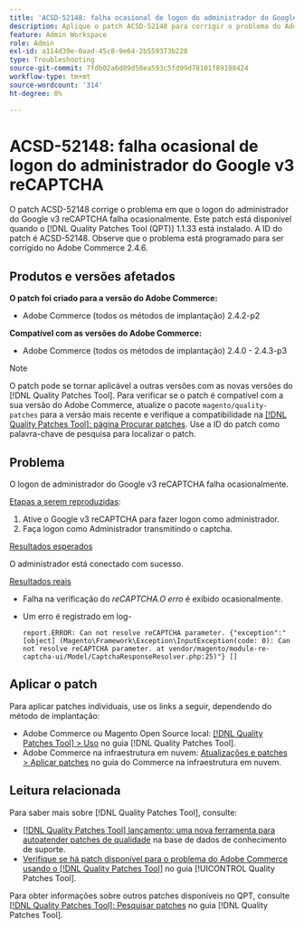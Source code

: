 ```yaml
---
title: 'ACSD-52148: falha ocasional de logon do administrador do Google v3 reCAPTCHA'
description: Aplique o patch ACSD-52148 para corrigir o problema do Adobe Commerce em que o logon de administrador do Google v3 reCAPTCHA falha ocasionalmente.
feature: Admin Workspace
role: Admin
exl-id: a114d39e-0aad-45c8-9e64-2b559373b228
type: Troubleshooting
source-git-commit: 7fdb02a6d89d50ea593c5fd99d78101f89198424
workflow-type: tm+mt
source-wordcount: '314'
ht-degree: 0%

---
```


# ACSD-52148: falha ocasional de logon do administrador do Google v3 reCAPTCHA

O patch ACSD-52148 corrige o problema em que o logon do administrador do Google v3 reCAPTCHA falha ocasionalmente. Este patch está disponível quando o [!DNL Quality Patches Tool (QPT)] 1.1.33 está instalado. A ID do patch é ACSD-52148. Observe que o problema está programado para ser corrigido no Adobe Commerce 2.4.6.

## Produtos e versões afetados

**O patch foi criado para a versão do Adobe Commerce:**

* Adobe Commerce (todos os métodos de implantação) 2.4.2-p2

**Compatível com as versões do Adobe Commerce:**

* Adobe Commerce (todos os métodos de implantação) 2.4.0 - 2.4.3-p3

>[!NOTE]
>
>O patch pode se tornar aplicável a outras versões com as novas versões do [!DNL Quality Patches Tool]. Para verificar se o patch é compatível com a sua versão do Adobe Commerce, atualize o pacote `magento/quality-patches` para a versão mais recente e verifique a compatibilidade na [[!DNL Quality Patches Tool]: página Procurar patches](https://experienceleague.adobe.com/tools/commerce-quality-patches/index.html?lang=pt-BR). Use a ID do patch como palavra-chave de pesquisa para localizar o patch.

## Problema

O logon de administrador do Google v3 reCAPTCHA falha ocasionalmente.

<u>Etapas a serem reproduzidas</u>:

1. Ative o Google v3 reCAPTCHA para fazer logon como administrador.
1. Faça logon como Administrador transmitindo o captcha.

<u>Resultados esperados</u>

O administrador está conectado com sucesso.

<u>Resultados reais</u>

* Falha na verificação do *reCAPTCHA.O erro* é exibido ocasionalmente.
* Um erro é registrado em log-

  ```
  report.ERROR: Can not resolve reCAPTCHA parameter. {"exception":"[object] (Magento\Framework\Exception\InputException(code: 0): Can not resolve reCAPTCHA parameter. at vendor/magento/module-re-captcha-ui/Model/CaptchaResponseResolver.php:25)"} []
  ```

## Aplicar o patch

Para aplicar patches individuais, use os links a seguir, dependendo do método de implantação:

* Adobe Commerce ou Magento Open Source local: [[!DNL Quality Patches Tool] > Uso](/help/tools/quality-patches-tool/usage.md) no guia [!DNL Quality Patches Tool].
* Adobe Commerce na infraestrutura em nuvem: [Atualizações e patches > Aplicar patches](https://experienceleague.adobe.com/docs/commerce-cloud-service/user-guide/develop/upgrade/apply-patches.html?lang=pt-BR) no guia do Commerce na infraestrutura em nuvem.

## Leitura relacionada

Para saber mais sobre [!DNL Quality Patches Tool], consulte:

* [[!DNL Quality Patches Tool] lançamento: uma nova ferramenta para autoatender patches de qualidade](https://experienceleague.adobe.com/pt-br/docs/commerce-operations/tools/quality-patches-tool/quality-patches-tool-to-self-serve-quality-patches) na base de dados de conhecimento de suporte.
* [Verifique se há patch disponível para o problema do Adobe Commerce usando o  [!DNL Quality Patches Tool]](/help/tools/quality-patches-tool/patches-available-in-qpt/check-patch-for-magento-issue-with-magento-quality-patches.md) no guia [!UICONTROL Quality Patches Tool].


Para obter informações sobre outros patches disponíveis no QPT, consulte [[!DNL Quality Patches Tool]: Pesquisar patches](https://experienceleague.adobe.com/tools/commerce-quality-patches/index.html?lang=pt-BR) no guia [!DNL Quality Patches Tool].
